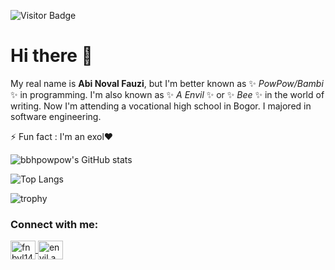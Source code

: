 ![Visitor Badge](https://visitor-badges.glitch.me?username=abinoval&repo=abinoval)

# Hi there 👋

My real name is **Abi Noval Fauzi**, but I'm better known as ✨ _PowPow/Bambi_ ✨ in programming. I'm also known as ✨ _A Envil_ ✨ or ✨ _Bee_ ✨ in the world of writing. Now I'm attending a vocational high school in Bogor. I majored in software engineering.

⚡ Fun fact : I'm an exol❤

![bbhpowpow's GitHub stats](https://github-readme-stats.vercel.app/api?username=bbhpowpow&show_icons=true&count_private=true&theme=tokyonight)

![Top Langs](https://github-readme-stats.vercel.app/api/top-langs/?username=bbhpowpow&layout=compact&theme=tokyonight)

![trophy](https://github-profile-trophy.vercel.app/?username=bbhpowpow&theme=onedark&column=3&margin-w=15&margin-h=15)

<h3 align="left">Connect with me:</h3>
<p align="left">
    <a href="https://twitter.com/fnbyl1485" target="blank">
        <img align="center" src="https://raw.githubusercontent.com/rahuldkjain/github-profile-readme-generator/master/src/images/icons/Social/twitter.svg" alt="fnbyl1485" height="30" width="40" />
    </a>
    <a href="https://www.instagram.com/envil.a/" target="blank">
        <img align="center" src="https://raw.githubusercontent.com/rahuldkjain/github-profile-readme-generator/master/src/images/icons/Social/instagram.svg" alt="envil.a" height="30" width="40" />
    </a>
</p>

